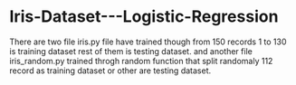 # Iris-Dataset---Logistic-Regression
There are two file iris.py file have trained though from 150 records 1 to 130 is training dataset rest of them is testing dataset. and another file iris_random.py trained throgh random function that split randomaly 112 record as training dataset or other are testing dataset. 

